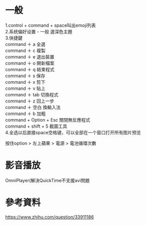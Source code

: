# 一般
1.control + command + space叫出emoji列表  
2.系统偏好设置 - 一般 選深色主題  
3.快捷鍵  
command ＋ a 全選  
command ＋ c 複製  
command ＋ e 退出裝置  
command ＋ o 開新檔案  
command ＋ q 結束程式  
command ＋ s 保存  
command ＋ x 剪下     
command ＋ v 貼上  
command ＋ tab 切換程式   
command ＋ z 回上一步  
command ＋ 空白 換輸入法  
command ＋ b 加粗  
command + Option + Esc 關閉無反應程式  
command + shift + 5 截圖工具  
4.全选以后直接space空格键，可以全部在一个窗口打开所有图片预览  

按住option > 左上蘋果 > 電源 > 電池循環次數  

# 影音播放
OmniPlayer(解決QuickTime不支援avi問題  

# 參考資料
https://www.zhihu.com/question/33911186  
